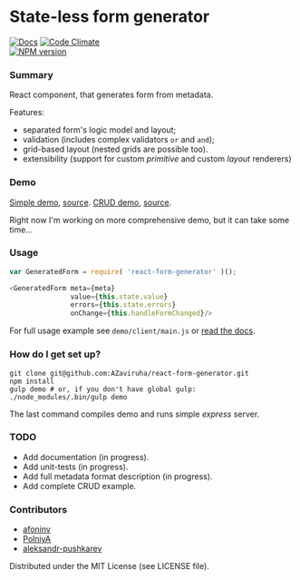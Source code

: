 # State-less form generator #
[![Docs][docs-image]][docs-url]
[![Code Climate][cclimate-image]][cclimate-url] <br />
[![NPM version][npm-stats]][npm-url]

### Summary ###

React component, that generates form from metadata. 

Features:

* separated form's logic model and layout;
* validation (includes complex validators ```or``` and ```and```);
* grid-based layout (nested grids are possible too).
* extensibility (support for custom *primitive* and custom *layout* renderers)

### Demo ###

[Simple demo][simple-demo-url], [source][simple-demo-source].
[CRUD demo][crud-demo-url], [source][crud-demo-source].

Right now I'm working on more comprehensive demo, but it can take some time...
 

### Usage ###

```javascript
var GeneratedForm = require( 'react-form-generator' )();

<GeneratedForm meta={meta}
               value={this.state.value}
               errors={this.state.errors}
               onChange={this.handleFormChanged}/>
```

For full usage example see ```demo/client/main.js``` or [read the docs][docs-url].


### How do I get set up? ###

```shell
git clone git@github.com:AZaviruha/react-form-generator.git
npm install
gulp demo # or, if you don't have global gulp: ./node_modules/.bin/gulp demo
```

The last command compiles demo and runs simple *express* server.


### TODO ###
* Add documentation (in progress).
* Add unit-tests (in progress).
* Add full metadata format description (in progress).
* Add complete CRUD example.


### Contributors ###
* [afoninv](https://github.com/afoninv)
* [PolniyA](https://github.com/PolniyA)
* [aleksandr-pushkarev](https://github.com/aleksandr-pushkarev)


Distributed under the MIT License (see LICENSE file).

[docs-image]: https://readthedocs.org/projects/react-form-generator/badge/?version=latest
[docs-url]: http://react-form-generator.readthedocs.org/en/latest/
[npm-url]: https://www.npmjs.org/package/react-form-generator
[npm-stats]: https://nodei.co/npm/react-form-generator.png?downloads=true
[cclimate-image]: https://codeclimate.com/github/AZaviruha/react-form-generator/badges/gpa.svg
[cclimate-url]: https://codeclimate.com/github/AZaviruha/react-form-generator
[simple-demo-url]: http://azaviruha.github.io/demo/react-form-generator/simple/
[simple-demo-source]: https://github.com/AZaviruha/react-form-generator/blob/master/demo/client/js/main.js
[crud-demo-url]: http://azaviruha.github.io/demo/react-form-generator/crud/
[crud-demo-source]: https://github.com/AZaviruha/react-form-generator-demo
